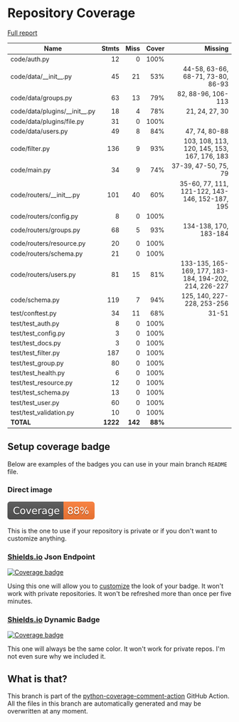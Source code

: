 # Repository Coverage

[Full report](https://htmlpreview.github.io/?https://github.com/HarryKodden/scim/blob/python-coverage-comment-action-data/htmlcov/index.html)

| Name                              |    Stmts |     Miss |   Cover |   Missing |
|---------------------------------- | -------: | -------: | ------: | --------: |
| code/auth.py                      |       12 |        0 |    100% |           |
| code/data/\_\_init\_\_.py         |       45 |       21 |     53% |44-58, 63-66, 68-71, 73-80, 86-93 |
| code/data/groups.py               |       63 |       13 |     79% |82, 88-96, 106-113 |
| code/data/plugins/\_\_init\_\_.py |       18 |        4 |     78% |21, 24, 27, 30 |
| code/data/plugins/file.py         |       31 |        0 |    100% |           |
| code/data/users.py                |       49 |        8 |     84% |47, 74, 80-88 |
| code/filter.py                    |      136 |        9 |     93% |103, 108, 113, 120, 145, 153, 167, 176, 183 |
| code/main.py                      |       34 |        9 |     74% |37-39, 47-50, 75, 79 |
| code/routers/\_\_init\_\_.py      |      101 |       40 |     60% |35-60, 77, 111, 121-122, 143-146, 152-187, 195 |
| code/routers/config.py            |        8 |        0 |    100% |           |
| code/routers/groups.py            |       68 |        5 |     93% |134-138, 170, 183-184 |
| code/routers/resource.py          |       20 |        0 |    100% |           |
| code/routers/schema.py            |       21 |        0 |    100% |           |
| code/routers/users.py             |       81 |       15 |     81% |133-135, 165-169, 177, 183-184, 194-202, 214, 226-227 |
| code/schema.py                    |      119 |        7 |     94% |125, 140, 227-228, 253-256 |
| test/conftest.py                  |       34 |       11 |     68% |     31-51 |
| test/test\_auth.py                |        8 |        0 |    100% |           |
| test/test\_config.py              |        3 |        0 |    100% |           |
| test/test\_docs.py                |        3 |        0 |    100% |           |
| test/test\_filter.py              |      187 |        0 |    100% |           |
| test/test\_group.py               |       80 |        0 |    100% |           |
| test/test\_health.py              |        6 |        0 |    100% |           |
| test/test\_resource.py            |       12 |        0 |    100% |           |
| test/test\_schema.py              |       13 |        0 |    100% |           |
| test/test\_user.py                |       60 |        0 |    100% |           |
| test/test\_validation.py          |       10 |        0 |    100% |           |
|                         **TOTAL** | **1222** |  **142** | **88%** |           |


## Setup coverage badge

Below are examples of the badges you can use in your main branch `README` file.

### Direct image

[![Coverage badge](https://raw.githubusercontent.com/HarryKodden/scim/python-coverage-comment-action-data/badge.svg)](https://htmlpreview.github.io/?https://github.com/HarryKodden/scim/blob/python-coverage-comment-action-data/htmlcov/index.html)

This is the one to use if your repository is private or if you don't want to customize anything.

### [Shields.io](https://shields.io) Json Endpoint

[![Coverage badge](https://img.shields.io/endpoint?url=https://raw.githubusercontent.com/HarryKodden/scim/python-coverage-comment-action-data/endpoint.json)](https://htmlpreview.github.io/?https://github.com/HarryKodden/scim/blob/python-coverage-comment-action-data/htmlcov/index.html)

Using this one will allow you to [customize](https://shields.io/endpoint) the look of your badge.
It won't work with private repositories. It won't be refreshed more than once per five minutes.

### [Shields.io](https://shields.io) Dynamic Badge

[![Coverage badge](https://img.shields.io/badge/dynamic/json?color=brightgreen&label=coverage&query=%24.message&url=https%3A%2F%2Fraw.githubusercontent.com%2FHarryKodden%2Fscim%2Fpython-coverage-comment-action-data%2Fendpoint.json)](https://htmlpreview.github.io/?https://github.com/HarryKodden/scim/blob/python-coverage-comment-action-data/htmlcov/index.html)

This one will always be the same color. It won't work for private repos. I'm not even sure why we included it.

## What is that?

This branch is part of the
[python-coverage-comment-action](https://github.com/marketplace/actions/python-coverage-comment)
GitHub Action. All the files in this branch are automatically generated and may be
overwritten at any moment.